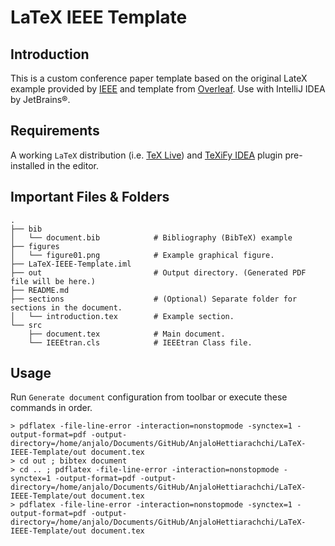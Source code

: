 # LaTeX IEEE Template

## Introduction

This is a custom conference paper template based on the original LateX example provided by [IEEE](http://ctan.imsc.res.in/macros/latex/contrib/IEEEtran/IEEEtran_HOWTO.pdf) and template from [Overleaf](https://www.overleaf.com/latex/templates/ieee-conference-template/grfzhhncsfqn). Use with IntelliJ IDEA by JetBrains&reg;.

## Requirements

A working ```LaTeX``` distribution (i.e. [TeX Live](https://www.tug.org/texlive/)) and [TeXiFy IDEA](https://plugins.jetbrains.com/plugin/9473-texify-idea) plugin pre-installed in the editor.

## Important Files & Folders

```shell
.
├── bib
│   └── document.bib            # Bibliography (BibTeX) example
├── figures
│   └── figure01.png            # Example graphical figure.
├── LaTeX-IEEE-Template.iml
├── out                         # Output directory. (Generated PDF file will be here.)
├── README.md
├── sections                    # (Optional) Separate folder for sections in the document. 
│   └── introduction.tex        # Example section.
└── src
    ├── document.tex            # Main document.
    └── IEEEtran.cls            # IEEEtran Class file.

```

## Usage

Run ```Generate document``` configuration from toolbar or execute these commands in order.
```shell
> pdflatex -file-line-error -interaction=nonstopmode -synctex=1 -output-format=pdf -output-directory=/home/anjalo/Documents/GitHub/AnjaloHettiarachchi/LaTeX-IEEE-Template/out document.tex
> cd out ; bibtex document
> cd .. ; pdflatex -file-line-error -interaction=nonstopmode -synctex=1 -output-format=pdf -output-directory=/home/anjalo/Documents/GitHub/AnjaloHettiarachchi/LaTeX-IEEE-Template/out document.tex
> pdflatex -file-line-error -interaction=nonstopmode -synctex=1 -output-format=pdf -output-directory=/home/anjalo/Documents/GitHub/AnjaloHettiarachchi/LaTeX-IEEE-Template/out document.tex
```
